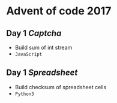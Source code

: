 # Advent of code 2017

## Day 1 *Captcha*

- Build sum of int stream 
- `JavaScript`

## Day 1 *Spreadsheet*

- Build checksum of spreadsheet cells
- `Python3`